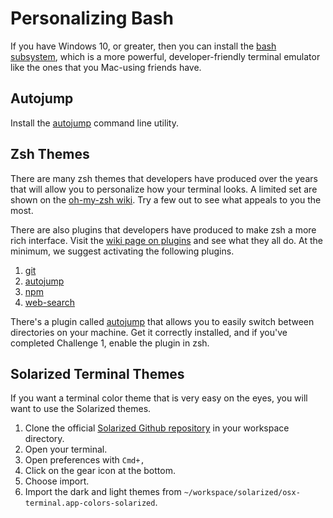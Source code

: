# Personalizing Bash

If you have Windows 10, or greater, then you can install the [bash subsystem](https://docs.microsoft.com/en-us/windows/wsl/install-win10), which is a more powerful, developer-friendly terminal emulator like the ones that you Mac-using friends have.

## Autojump

Install the [autojump](https://github.com/wting/autojump) command line utility.

## Zsh Themes

There are many zsh themes that developers have produced over the years that will allow you to personalize how your terminal looks. A limited set are shown on the [oh-my-zsh wiki](https://github.com/robbyrussell/oh-my-zsh/wiki/themes). Try a few out to see what appeals to you the most.

There are also plugins that developers have produced to make zsh a more rich interface. Visit the [wiki page on plugins](https://github.com/robbyrussell/oh-my-zsh/wiki/Plugins) and see what they all do. At the minimum, we suggest activating the following plugins.

1. [git](https://github.com/robbyrussell/oh-my-zsh/wiki/Plugins#git)
2. [autojump](https://github.com/robbyrussell/oh-my-zsh/wiki/Plugins#autojump)
3. [npm](https://github.com/robbyrussell/oh-my-zsh/wiki/Plugins#npm)
4. [web-search](https://github.com/robbyrussell/oh-my-zsh/wiki/Plugins#web-search)

There's a plugin called [autojump](https://github.com/joelthelion/autojump) that allows you to easily switch between directories on your machine. Get it correctly installed, and if you've completed Challenge 1, enable the plugin in zsh.

## Solarized Terminal Themes

If you want a terminal color theme that is very easy on the eyes, you will want to use the Solarized themes.

1. Clone the official [Solarized Github repository](https://github.com/altercation/solarized) in your workspace directory.
1. Open your terminal.
1. Open preferences with `Cmd+,`
1. Click on the gear icon at the bottom.
1. Choose import.
1. Import the dark and light themes from `~/workspace/solarized/osx-terminal.app-colors-solarized`.
